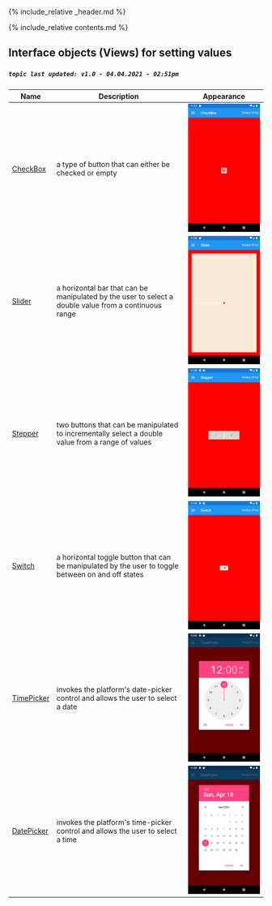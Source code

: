 {% include_relative _header.md %}

{% include_relative contents.md %}

Interface objects (Views) for setting values
------
##### `topic last updated: v1.0 - 04.04.2021 - 02:51pm`

| Name                                          | Description                                                                                           | Appearance                                                        |
|-----------------------------------------------|-------------------------------------------------------------------------------------------------------|-------------------------------------------------------------------|
| [CheckBox](view-if-set-checkbox.html#checkbox)     | a type of button that can either be checked or empty                                                  | <img src="images/views/CheckBox-adr-styled.png" width="300">      |
| [Slider](view-if-set-slider.html#slider)     | a horizontal bar that can be manipulated by the user to select a double value from a continuous range | <img src="images/views/Slider-adr-styled.png" width="300">        |
| [Stepper](view-if-set-stepper.html#stepper)    | two buttons that can be manipulated to incrementally select a double value from a range of values     | <img src="images/views/Stepper-adr-styled.png" width="300">       |
| [Switch](view-if-set-switch.html#switch)     | a horizontal toggle button that can be manipulated by the user to toggle between on and off states    | <img src="images/views/Switch-adr-styled.png" width="300">        |
| [TimePicker](view-if-set-timepicker.html#timepicker) | invokes the platform's date-picker control and allows the user to select a date                       | <img src="images/views/TimePicker-adr-styled.png" width="300">    |
| [DatePicker](view-if-set-datepicker.html#datepicker) | invokes the platform's time-picker control and allows the user to select a time                       | <img src="images/views/DatePicker-adr-styled.png" width="300">    |